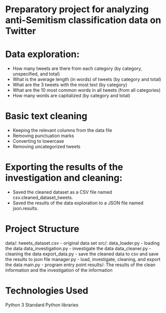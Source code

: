 # Preparatory project for analyzing anti-Semitism classification data on Twitter

# Data exploration:
- How many tweets are there from each category (by category, unspecified, and total)
- What is the average length (in words) of tweets (by category and total)
- What are the 3 tweets with the most text (by category)
- What are the 10 most common words in all tweets (from all categories)
- How many words are capitalized (by category and total) 


# Basic text cleaning
- Keeping the relevant columns from the data file 
- Removing punctuation marks
- Converting to lowercase
- Removing uncategorized tweets

# Exporting the results of the investigation and cleaning:
- Saved the cleaned dataset as a CSV file named csv.cleaned_dataset_tweets.
- Saved the results of the data exploration  to a JSON file named json.results.

# Project Structure
data/:
    tweets_dataset.csv - original data set
src/:
    data_loader.py - loading the data
    data_investigation.py - investigate the data
    data_cleaner.py - cleaning the data
    export_data.py - save the cleaned data to csv and save the results to json file
    manager.py - load, investigate, cleaning, and export the data
    main.py - program entry point
results/:
        The results of the clean information and the investigation of the information


# Technologies Used
Python 3
Standard Python libraries

